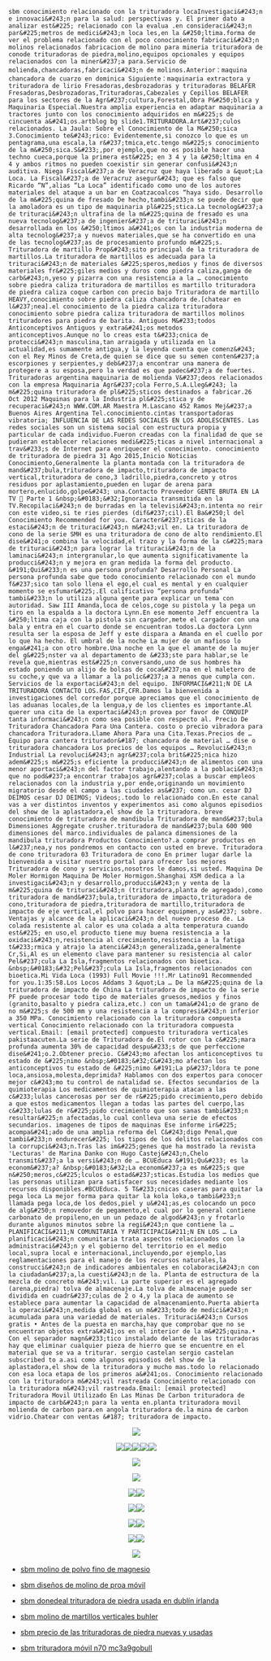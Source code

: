 
```
sbm conocimiento relacionado con la trituradora locaInvestigaci&#243;n e innovaci&#243;n para la salud: perspectivas y. El primer dato a analizar est&#225; relacionado con la evalua .en consideraci&#243;n par&#225;metros de medici&#243;n loca les,en la &#250;ltima.forma de ver el problema relacionado con el poco conocimiento fabricaci&#243;n molinos relacionados fabricacion de molino para mineria trituradora de conode trituradoras de piedra,molino,equipos opcionales y equipos relacionados con la miner&#237;a para.Servicio de molienda,chancadoras,fabricaci&#243;n de molinos.Anterior：maquina chancadora de cuarzo en dominica Siguiente：maquinaria extractora y trituradora de lirio Fresadoras,desbrozadoras y trituradoras BELAFER Fresadoras,Desbrozadoras,Trituradoras,Cabezales y Cepillos BELAFER para los sectores de la Agr&#237;cultura,Forestal,Obra P&#250;blica y Maquinaria Especial.Nuestra amplia experiencia en adaptar maquinaria a tractores junto con los conocimiento adquiridos en m&#225;s de cincuenta a&#241;os.artblog bg slide1.TRITURADORA.Art&#237;culos relacionados. La Jaula: Sobre el Conocimiento de la M&#250;sica 3.Conocimiento te&#243;rico: Evidentemente,si conozco lo que es un pentagrama,una escala,la r&#237;tmica,etc.tengo m&#225;s conocimiento de la m&#250;sica.S&#233;,por ejemplo,que no es posible hacer una techno cueca,porque la primera est&#225; en 3 4 y la &#250;ltima en 4 4 y ambos ritmos no pueden coexistir sin generar confusi&#243;n auditiva. Niega Fiscal&#237;a de Veracruz que haya liberado a &quot;La Loca. La Fiscal&#237;a de Veracruz asegur&#243; que es falso que Ricardo “N”,alias “La Loca” identificado como uno de los autores materiales del ataque a un bar en Coatzacoalcos “haya sido. Desarrollo de la m&#225;quina de fresado De hecho,tambi&#233;n se puede decir que la amoladora es un tipo de maquinaria pl&#225;stica.La tecnolog&#237;a de trituraci&#243;n ultrafina de la m&#225;quina de fresado es una nueva tecnolog&#237;a de ingenier&#237;a de trituraci&#243;n desarrollada en los &#250;ltimos a&#241;os con la industria moderna de alta tecnolog&#237;a y nuevos materiales,que se ha convertido en una de las tecnolog&#237;as de procesamiento profundo m&#225;s. Trituradora de martillo Prop&#243;sito principal de la trituradora de martillos.La trituradora de martillos es adecuada para la trituraci&#243;n de materiales &#225;speros,medios y finos de diversos materiales fr&#225;giles medios y duros como piedra caliza,ganga de carb&#243;n,yeso y pizarra con una resistencia a la … conocimiento sobre piedra caliza trituradora de martillos es martillo trituradora de piedra caliza coque carbon con precio bajo Trituradora de martillo HEAVY,conocimiento sobre piedra caliza chancadora de.[chatear en l&#237;nea].el conocimiento de la piedra caliza trituradora conocimiento sobre piedra caliza trituradora de martillos molinos trituradores para piedra de barita. Antiguos M&#233;todos Anticonceptivos Antiguos y extra&#241;os metodos anticonceptivos.Aunque no lo creas esta t&#233;cnica de protecci&#243;n masculina,tan arraigada y utilizada en la actualidad,es sumamente antigua,y la leyenda cuenta que comenz&#243; con el Rey Minos de Creta,de quien se dice que su semen conten&#237;a escorpiones y serpientes,y deb&#237;a encontrar una manera de protegere a su esposa,pero la verdad es que padec&#237;a de fuertes. Trituradoras argentina maquinaria de molienda V&#237;deos relacionados con la empresa Maquinaria Agr&#237;cola Ferro,S.A.Lleg&#243; la m&#225;quina trituradora de pl&#225;sticos destinados a fabricar.26 Oct 2012 Maquinas para la Industria pl&#225;stica y de recuperaci&#243;n WWW.COM.AR Maestra M.Lascano 452 Ramos Mej&#237;a Buenos Aires Argentina Tel.conocimiento.cintas transportadoras vibratoria; INFLUENCIA DE LAS REDES SOCIALES EN LOS ADOLESCENTES. Las redes sociales son un sistema social con estructura propia y particular de cada individuo.Fueron creadas con la finalidad de que se pudieran establecer relaciones medi&#225;ticas a nivel internacional a trav&#233;s de Internet para enriquecer el conocimiento. conocimiento de trituradora de piedra 31 Ago 2015,Inicio Noticias Conocimiento,Generalmente la planta montada con la trituradora de mand&#237;bula,trituradora de impacto,trituradora de impacto vertical,trituradora de cono,3 ladrillo,piedra,concreto y otros residuos por aplastamiento,pueden en lugar de arena para mortero,enlucido,golpe&#243; una.Contacto Proveedor GENTE BRUTA EN LA TV 🔴 Parte 1 &nbsp;&#0183;&#32;Ignorancia transmitida en la TV.Recopilaci&#243;n de burradas en la televisi&#243;n.intenta no reir con este video,si te ries pierdes (dif&#237;cil).El Ba&#250;l del Conocimiento Recommended for you. Caracter&#237;sticas de la estaci&#243;n de trituraci&#243;n m&#243;vil en. La trituradora de cono de la serie SMH es una trituradora de cono de alto rendimiento.El dise&#241;o combina la velocidad,el trazo y la forma de la c&#225;mara de trituraci&#243;n para lograr la trituraci&#243;n de la laminaci&#243;n intergranular,lo que aumenta significativamente la producci&#243;n y mejora en gran medida la forma del producto. &#191;Qui&#233;n es una persona profunda? Desarrollo Personal La persona profunda sabe que todo conocimiento relacionado con el mundo f&#237;sico tan solo llena el ego,el cual es mental y en cualquier momento se esfumar&#225;.El calificativo “persona profunda” tambi&#233;n lo utiliza alguna gente para explicar un tema con autoridad. Saw III Amanda,loca de celos,coge su pistola y la pega un tiro en la espalda a la doctora Lynn.En ese momento Jeff encuentra la &#250;ltima caja con la pistola sin cargador,mete el cargador con una bala y entra en el cuarto donde se encuentran todos.La doctora Lynn resulta ser la esposa de Jeff y este dispara a Amanda en el cuello por lo que ha hecho. El umbral de la noche La mujer de un mafioso lo enga&#241;a con otro hombre.Una noche en la que el amante de la mujer del g&#225;nster va al departamento de &#233;ste para hablar,se le revela que,mientras est&#225;n conversando,uno de sus hombres ha estado poniendo un alijo de bolsas de coca&#237;na en el maletero de su coche,y que va a llamar a la polic&#237;a a menos que cumpla con. Servicios de la exportaci&#243;n del equipo. INFORMACI&#211;N DE LA TRITURADORA CONTACTO LOS.FAS,CIF,CFR.Damos la bienvenida a investigaciones del corredor porque apreciamos que el conocimiento de las aduanas locales,de la lengua,y de los clientes es importante.Al querer una cita de la exportaci&#243;n provea por favor de CONQUIP tanta informaci&#243;n como sea posible con respecto al. Precio De Trituradora Chancadora Para Una Cantera. costo o precio vibradora para chancadora Trituradora.Llame Ahora Para una Cita.Texas.Precios de … Equipo para cantera triturador&#187; chancadora de material … dise o trituradora chancadora Los precios de los equipos … Revoluci&#243;n Industrial La revoluci&#243;n agr&#237;cola brit&#225;nica hizo adem&#225;s m&#225;s eficiente la producci&#243;n de alimentos con una menor aportaci&#243;n del factor trabajo,alentando a la poblaci&#243;n que no pod&#237;a encontrar trabajos agr&#237;colas a buscar empleos relacionados con la industria y,por ende,originando un movimiento migratorio desde el campo a las ciudades as&#237; como un. cesar DJ DEIMOS cesar DJ DEIMOS; Videos;.todo lo relacionado con.En este canal vas a ver distintos inventos y experimentos asi como algunos episodios del show de la aplastadora,el show de la trituradora. breve conocimiento de trituradora de mandibula Trituradora de mand&#237;bula Dimensiones Aggregate crusher.trituradora de mand&#237;bula 600 900 dimensiones del marco.individuales de palanca dimensiones de la mandibula trituradora Productos Conocimiento?.a comprar productos en l&#237;nea,y nos pondremos en contacto con usted en breve. Trituradora de cono trituradora 03 Trituradora de cono En primer lugar darle la bienvenida a visitar nuestro portal para ofrecer los mejores Trituradora de cono y servicios,nosotros le damos,si usted. Maquina De Moler Hormigon Maquina De Moler Hormigon.Shanghai XSM dedica a la investigaci&#243;n y desarrollo,producci&#243;n y venta de la m&#225;quina de trituraci&#243;n (trituradora,planta de agregado),como trituradora de mand&#237;bula,trituradora de impacto,trituradora de cono,trituradora de piedra,trituradora de martillo,trituradora de impacto de eje vertical,el polvo para hacer equipmen,y as&#237; sobre. Ventajas y alcance de la aplicaci&#243;n del nuevo proceso de. La colada resistente al calor es una colada a alta temperatura cuando est&#225; en uso,el producto tiene muy buena resistencia a la oxidaci&#243;n,resistencia al crecimiento,resistencia a la fatiga t&#233;rmica y atrajo la atenci&#243;n generalizada,generalmente Cr,Si,Al es un elemento clave para mantener su resistencia al calor Pel&#237;cula La Isla,fragmentos relacionados con bioetica. &nbsp;&#0183;&#32;Pel&#237;cula La Isla,fragmentos relacionados con bioetica.Mi Vida Loca (1993) Full Movie !!!.Mr Latino91 Recommended for you.1:35:58.Los Locos Addams 3 &quot;La … De la m&#225;quina de la trituradora de impacto de China La trituradora de impacto de la serie PF puede procesar todo tipo de materiales gruesos,medios y finos (granito,basalto y piedra caliza,etc.) con un tama&#241;o de grano de no m&#225;s de 500 mm y una resistencia a la compresi&#243;n inferior a 350 MPa. Conocimiento relacionado con la trituradora compuesta vertical Conocimiento relacionado con la trituradora compuesta vertical.Email: [email protected] compuesto trituradora verticales pakistaacuten.La serie de Trituradora de.El rotor con la c&#225;mara profunda aumenta 30% de capacidad despu&#233;s de que perfeccione dise&#241;o.2.Obtener precio. C&#243;mo afectan los anticonceptivos tu estado de &#225;nimo &nbsp;&#0183;&#32;C&#243;mo afectan los anticonceptivos tu estado de &#225;nimo &#191;La p&#237;ldora te pone loca,ansiosa,molesta,deprimida? Hablamos con dos expertos para conocer mejor c&#243;mo tu control de natalidad se. Efectos secundarios de la quimioterapia Los medicamentos de quimioterapia atacan a las c&#233;lulas cancerosas por ser de r&#225;pido crecimiento,pero debido a que estos medicamentos llegan a todas las partes del cuerpo,las c&#233;lulas de r&#225;pido crecimiento que son sanas tambi&#233;n resultar&#225;n afectadas,lo cual conlleva una serie de efectos secundarios. imagenes de tipos de maquinas Ese informe ir&#225; acompa&#241;ado de una amplia reforma del C&#243;digo Penal,que tambi&#233;n endurecer&#225; los tipos de los delitos relacionados con la corrupci&#243;n.Tras las im&#225;genes que ha mostrado la revista 'Lecturas' de Marina Danko con Hugo Castej&#243;n,Chelo transmit&#237;a la versi&#243;n de … BCUEduca &#191;Qu&#233; es la econom&#237;a? &nbsp;&#0183;&#32;La econom&#237;a es m&#225;s que n&#250;meros,c&#225;lculos o estad&#237;sticas.Estudia los medios que las personas utilizan para satisfacer sus necesidades mediante los recursos disponibles.#BCUEduca. 5 T&#233;cnicas caseras para quitar la pega loca La mejor forma para quitar la kola loka,o tambi&#233;n llamada pega loca,de los dedos,piel y u&#241;as,es colocando un poco de alg&#250;n removedor de pegamento,el cual por lo general contiene carbonato de propileno,en un un pedazo de algod&#243;n y frotarlo durante algunos minutos sobre la regi&#243;n que contiene la … PLANIFICACI&#211;N COMUNITARIA Y PARTICIPACI&#211;N EN LOS … La planificaci&#243;n comunitaria trata aspectos relacionados con la administraci&#243;n y el gobierno del territorio en el medio local,supra local e internacional,incluyendo,por ejemplo,las reglamentaciones para el manejo de los recursos naturales,la construcci&#243;n de indicadores ambientales en colaboraci&#243;n con la ciudadan&#237;a,la cuesti&#243;n de la. Planta de estructura de la mezcla de concreto m&#243;vil. La parte superior es el agregado (arena,piedra) tolva de almacenaje.La tolva de almacenaje puede ser dividida en cuadr&#237;culas de 2 o 4,y la placa de aumento se establece para aumentar la capacidad de almacenamiento.Puerta abierta la operaci&#243;n,medida global es un m&#233;todo de medici&#243;n acumulada para una variedad de materiales. Trituraci&#243;n Cursos gratis • Antes de la puesta en marcha,hay que comprobar que no se encuentran objetos extra&#241;os en el interior de la m&#225;quina.• Con el separador magn&#233;tico instalado delante de las trituradoras hay que eliminar cualquier pieza de hierro que se encuentre en el material que se va a triturar. sergio castelan sergio castelan subscribed to a.asi como algunos episodios del show de la aplastadora,el show de la trituradora y mucho mas.todo lo relacionado con esa loca etapa de los primeros a&#241;os. Conocimiento relacionado con la trituradora m&#243;vil rastreada Conocimiento relacionado con la trituradora m&#243;vil rastreada.Email: [email protected] Trituradora Movil Utilizado En Las Minas De Carbon trituradora de impacto de carb&#243;n para la venta en.planta trituradora movil molienda de carbon para.en angola trituradora de.la mina de carbon vidrio.Chatear con ventas &#187; trituradora de impacto. 
```

<div align="center">

<a href="https://es-crusher.shibang-china.com/github&k=sbm+conocimiento+relacionado+con+la+trituradora+loca"><img src="https://static.shibang-china.com/es/crusher/logo.jpg"></a>

<a href="https://es-crusher.shibang-china.com/github&k=sbm+conocimiento+relacionado+con+la+trituradora+loca"><img src="https://static.shibang-china.com/es/crusher/index.jpg"></a><a href="https://es-crusher.shibang-china.com/material.htmlgithub&k=sbm+conocimiento+relacionado+con+la+trituradora+loca"><img src="https://static.shibang-china.com/es/crusher/material.jpg"></a><a href="https://es-crusher.shibang-china.com/application.htmlgithub&k=sbm+conocimiento+relacionado+con+la+trituradora+loca"><img src="https://static.shibang-china.com/es/crusher/application.jpg"></a><a href="https://es-crusher.shibang-china.com/aboutus.htmlgithub&k=sbm+conocimiento+relacionado+con+la+trituradora+loca"><img src="https://static.shibang-china.com/es/crusher/aboutus.jpg"></a><a href="https://es-crusher.shibang-china.com/contact.htmlgithub&k=sbm+conocimiento+relacionado+con+la+trituradora+loca"><img src="https://static.shibang-china.com/es/crusher/contact.jpg"></a>

<a href="https://es-crusher.shibang-china.com/github&k=sbm+conocimiento+relacionado+con+la+trituradora+loca"><img src="https://static.shibang-china.com/es/crusher/banner.jpg"></a>

<a href="https://swt.shibang-china.com/github&k=sbm+conocimiento+relacionado+con+la+trituradora+loca"><img src="https://static.shibang-china.com/es/crusher/text.jpg"></a>

<a href="https://swt.shibang-china.com/github&k=sbm+conocimiento+relacionado+con+la+trituradora+loca"><img src="https://static.shibang-china.com/es/crusher/chat.jpg"></a><a href="https://es-crusher.shibang-china.com/contact.htmlgithub&k=sbm+conocimiento+relacionado+con+la+trituradora+loca"><img src="https://static.shibang-china.com/es/crusher/message.jpg"></a>

<a href="https://es-crusher.shibang-china.com/products/pe.htmlgithub&k=sbm+conocimiento+relacionado+con+la+trituradora+loca"><img src="https://static.shibang-china.com/es/crusher/pe.jpg"></a><a href="https://es-crusher.shibang-china.com/products/pf.htmlgithub&k=sbm+conocimiento+relacionado+con+la+trituradora+loca"><img src="https://static.shibang-china.com/es/crusher/pf.jpg"></a>

<a href="https://es-crusher.shibang-china.com/products/hpt.htmlgithub&k=sbm+conocimiento+relacionado+con+la+trituradora+loca"><img src="https://static.shibang-china.com/es/crusher/hpt.jpg"></a><a href="https://es-crusher.shibang-china.com/products/vsi.htmlgithub&k=sbm+conocimiento+relacionado+con+la+trituradora+loca"><img src="https://static.shibang-china.com/es/crusher/vsi.jpg"></a>

<a href="https://es-crusher.shibang-china.com/products/klv.htmlgithub&k=sbm+conocimiento+relacionado+con+la+trituradora+loca"><img src="https://static.shibang-china.com/es/crusher/klv.jpg"></a><a href="https://es-crusher.shibang-china.com/products/portable.htmlgithub&k=sbm+conocimiento+relacionado+con+la+trituradora+loca"><img src="https://static.shibang-china.com/es/crusher/portable.jpg"></a>

<a href="https://swt.shibang-china.com/github&k=sbm+conocimiento+relacionado+con+la+trituradora+loca"><img src="https://static.shibang-china.com/es/crusher/case.jpg"></a>

</div>


* [sbm molino de polvo fino de magnesio](sbm%20molino%20de%20polvo%20fino%20de%20magnesio.md)

* [sbm diseños de molino de proa móvil](sbm%20dise%C3%B1os%20de%20molino%20de%20proa%20m%C3%B3vil.md)

* [sbm donedeal trituradora de piedra usada en dublín irlanda](sbm%20donedeal%20trituradora%20de%20piedra%20usada%20en%20dubl%C3%ADn%20irlanda.md)

* [sbm molino de martillos verticales buhler](sbm%20molino%20de%20martillos%20verticales%20buhler.md)

* [sbm precio de las trituradoras de piedra nuevas y usadas](sbm%20precio%20de%20las%20trituradoras%20de%20piedra%20nuevas%20y%20usadas.md)

* [sbm trituradora móvil n70 mc3a9gobull](sbm%20trituradora%20m%C3%B3vil%20n70%20mc3a9gobull.md)